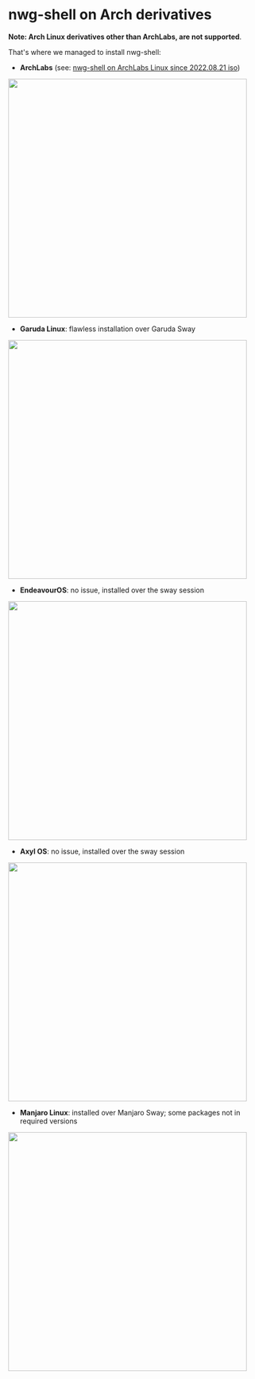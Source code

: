 # nwg-shell on Arch derivatives

**Note: Arch Linux derivatives other than ArchLabs, are not supported**.

That's where we managed to install nwg-shell:

- **ArchLabs** (see: [nwg-shell on ArchLabs Linux since 2022.08.21 iso](https://github.com/nwg-piotr/nwg-shell/discussions/17))

<a href="https://user-images.githubusercontent.com/20579136/185012961-2ddbab2a-d9d0-4d58-85e3-9a928effdb46.png"><img src="https://user-images.githubusercontent.com/20579136/185012961-2ddbab2a-d9d0-4d58-85e3-9a928effdb46.png" width=480></a>

- **Garuda Linux**: flawless installation over Garuda Sway

<a href="https://user-images.githubusercontent.com/20579136/180582953-6a4bada0-2c27-4139-b60b-78f7c972d6bb.jpeg"><img src="https://user-images.githubusercontent.com/20579136/180582953-6a4bada0-2c27-4139-b60b-78f7c972d6bb.jpeg" width=480></a>

- **EndeavourOS**: no issue, installed over the sway session

<a href="https://user-images.githubusercontent.com/20579136/185021801-180ad161-89ce-4c72-ae5e-3dce87d8409d.png"><img src="https://user-images.githubusercontent.com/20579136/185021801-180ad161-89ce-4c72-ae5e-3dce87d8409d.png" width=480></a>

- **Axyl OS**:  no issue, installed over the sway session

<a href="https://user-images.githubusercontent.com/20579136/186039701-e367b2f0-ab9a-4530-b23c-d640e3c6c6a0.png"><img src="https://user-images.githubusercontent.com/20579136/186039701-e367b2f0-ab9a-4530-b23c-d640e3c6c6a0.png" width=480></a>

- **Manjaro Linux**: installed over Manjaro Sway; some packages not in required versions

<a href="https://user-images.githubusercontent.com/20579136/180624922-e4486392-5c91-4896-bb4a-cdf60e6442a0.png"><img src="https://user-images.githubusercontent.com/20579136/180624922-e4486392-5c91-4896-bb4a-cdf60e6442a0.png" width=480></a>